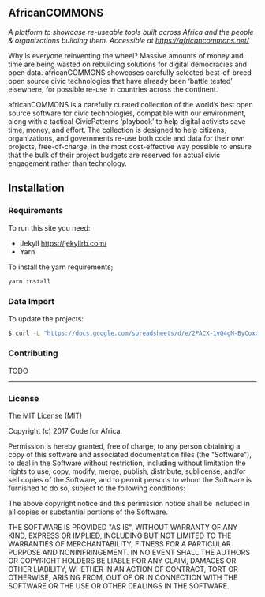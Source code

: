 AfricanCOMMONS
--------------

_A platform to showcase re-useable tools built across Africa and the people & organizations building them. Accessible at https://africancommons.net/_

Why is everyone reinventing the wheel? Massive amounts of money and time are being wasted on rebuilding solutions for digital democracies and open data. africanCOMMONS showcases carefully selected best-of-breed open source civic technologies that have already been ‘battle tested’ elsewhere, for possible re-use in countries across the continent.

africanCOMMONS is a carefully curated collection of the world’s best open source software for civic technologies, compatible with our environment, along with a tactical CivicPatterns ‘playbook’ to help digital activists save time, money, and effort. The collection is designed to help citizens, organizations, and governments re-use both code and data for their own projects, free-of-charge, in the most cost-effective way possible to ensure that the bulk of their project budgets are reserved for actual civic engagement rather than technology.


## Installation

### Requirements

To run this site you need:

- Jekyll https://jekyllrb.com/
- Yarn

To install the yarn requirements;

```sh
yarn install
```


### Data Import

To update the projects:

```sh
$ curl -L "https://docs.google.com/spreadsheets/d/e/2PACX-1vQ4gM-ByCoxuTAlX4qtRHn05IfPgjBB_pPk6aGfjkRFhYl_IFx9__s9NUfxJKnj3HvtkIWhBvoMLLei/pub?gid=0&single=true&output=csv" > src/_data/projects.csv
```

### Contributing

TODO

---

### License

The MIT License (MIT)

Copyright (c) 2017 Code for Africa.

Permission is hereby granted, free of charge, to any person obtaining a copy
of this software and associated documentation files (the "Software"), to deal
in the Software without restriction, including without limitation the rights
to use, copy, modify, merge, publish, distribute, sublicense, and/or sell
copies of the Software, and to permit persons to whom the Software is
furnished to do so, subject to the following conditions:

The above copyright notice and this permission notice shall be included in
all copies or substantial portions of the Software.

THE SOFTWARE IS PROVIDED "AS IS", WITHOUT WARRANTY OF ANY KIND, EXPRESS OR
IMPLIED, INCLUDING BUT NOT LIMITED TO THE WARRANTIES OF MERCHANTABILITY,
FITNESS FOR A PARTICULAR PURPOSE AND NONINFRINGEMENT. IN NO EVENT SHALL THE
AUTHORS OR COPYRIGHT HOLDERS BE LIABLE FOR ANY CLAIM, DAMAGES OR OTHER
LIABILITY, WHETHER IN AN ACTION OF CONTRACT, TORT OR OTHERWISE, ARISING FROM,
OUT OF OR IN CONNECTION WITH THE SOFTWARE OR THE USE OR OTHER DEALINGS IN
THE SOFTWARE.
